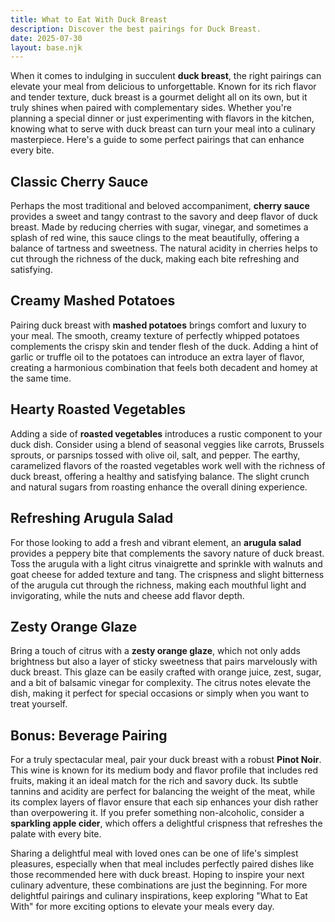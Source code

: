 ```yaml
---
title: What to Eat With Duck Breast
description: Discover the best pairings for Duck Breast.
date: 2025-07-30
layout: base.njk
---
```


When it comes to indulging in succulent **duck breast**, the right pairings can elevate your meal from delicious to unforgettable. Known for its rich flavor and tender texture, duck breast is a gourmet delight all on its own, but it truly shines when paired with complementary sides. Whether you're planning a special dinner or just experimenting with flavors in the kitchen, knowing what to serve with duck breast can turn your meal into a culinary masterpiece. Here's a guide to some perfect pairings that can enhance every bite.

## Classic **Cherry Sauce**

Perhaps the most traditional and beloved accompaniment, **cherry sauce** provides a sweet and tangy contrast to the savory and deep flavor of duck breast. Made by reducing cherries with sugar, vinegar, and sometimes a splash of red wine, this sauce clings to the meat beautifully, offering a balance of tartness and sweetness. The natural acidity in cherries helps to cut through the richness of the duck, making each bite refreshing and satisfying.

## Creamy **Mashed Potatoes**

Pairing duck breast with **mashed potatoes** brings comfort and luxury to your meal. The smooth, creamy texture of perfectly whipped potatoes complements the crispy skin and tender flesh of the duck. Adding a hint of garlic or truffle oil to the potatoes can introduce an extra layer of flavor, creating a harmonious combination that feels both decadent and homey at the same time. 

## Hearty **Roasted Vegetables**

Adding a side of **roasted vegetables** introduces a rustic component to your duck dish. Consider using a blend of seasonal veggies like carrots, Brussels sprouts, or parsnips tossed with olive oil, salt, and pepper. The earthy, caramelized flavors of the roasted vegetables work well with the richness of duck breast, offering a healthy and satisfying balance. The slight crunch and natural sugars from roasting enhance the overall dining experience.

## Refreshing **Arugula Salad**

For those looking to add a fresh and vibrant element, an **arugula salad** provides a peppery bite that complements the savory nature of duck breast. Toss the arugula with a light citrus vinaigrette and sprinkle with walnuts and goat cheese for added texture and tang. The crispness and slight bitterness of the arugula cut through the richness, making each mouthful light and invigorating, while the nuts and cheese add flavor depth.

## Zesty **Orange Glaze**

Bring a touch of citrus with a **zesty orange glaze**, which not only adds brightness but also a layer of sticky sweetness that pairs marvelously with duck breast. This glaze can be easily crafted with orange juice, zest, sugar, and a bit of balsamic vinegar for complexity. The citrus notes elevate the dish, making it perfect for special occasions or simply when you want to treat yourself.

## Bonus: Beverage Pairing

For a truly spectacular meal, pair your duck breast with a robust **Pinot Noir**. This wine is known for its medium body and flavor profile that includes red fruits, making it an ideal match for the rich and savory duck. Its subtle tannins and acidity are perfect for balancing the weight of the meat, while its complex layers of flavor ensure that each sip enhances your dish rather than overpowering it. If you prefer something non-alcoholic, consider a **sparkling apple cider**, which offers a delightful crispness that refreshes the palate with every bite.

Sharing a delightful meal with loved ones can be one of life's simplest pleasures, especially when that meal includes perfectly paired dishes like those recommended here with duck breast. Hoping to inspire your next culinary adventure, these combinations are just the beginning. For more delightful pairings and culinary inspirations, keep exploring "What to Eat With" for more exciting options to elevate your meals every day.